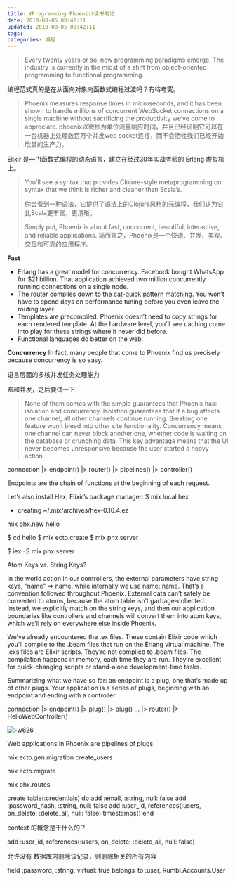 ```yaml
---
title: 《Programming Phoenix》读书笔记
date: 2018-08-05 08:42:11
updated: 2018-08-05 08:42:11
tags:
categories: 编程
---
```


> Every twenty years or so, new programming paradigms emerge. The industry is currently in the midst of a shift from object-oriented programming to functional programming. 

编程范式真的是在从面向对象向函数式编程过渡吗？有待考究。

> Phoenix measures response times in microseconds, and it has been shown to handle millions of concurrent WebSocket connections on a single machine without sacrificing the productivity we’ve come to appreciate.
> phoenix以微秒为单位测量响应时间，并且已经证明它可以在一台机器上处理数百万个并发web socket连接，而不会牺牲我们已经开始欣赏的生产力。

Elixir 是一门函数式编程的动态语言，建立在经过30年实战考验的 Erlang 虚拟机上。

> You’ll see a syntax that provides Clojure-style metaprogramming on syntax that we think is richer and cleaner than Scala’s. 
> 
> 你会看到一种语法，它提供了语法上的Clojure风格的元编程，我们认为它比Scala更丰富，更清晰。
> 
> Simply put, Phoenix is about fast, concurrent, beautiful, interactive, and reliable applications.
> 简而言之，Phoenix是一个快速、并发、美观、交互和可靠的应用程序。

**Fast**
* Erlang has a great model for concurrency. Facebook bought WhatsApp for $21 billion. That application achieved two million concurrently running connections on a single node.
* The router compiles down to the cat-quick pattern matching. You won’t have to spend days on performance tuning before you even leave the routing layer.
* Templates are precompiled. Phoenix doesn’t need to copy strings for each rendered template. At the hardware level, you’ll see caching come into play for these strings where it never did before.
* Functional languages do better on the web. 

**Concurrency**
In fact, many people that come to Phoenix find us precisely because concurrency is so easy.

语言层面的多核并发任务处理能力

宏和并发，之后要试一下

> None of them comes with the simple guarantees that Phoenix has: isolation and concurrency. Isolation guarantees that if a bug affects one channel, all other channels continue running. Breaking one feature won’t bleed into other site functionality. Concurrency means one channel can never block another one, whether code is waiting on the database or crunching data. This key advantage means that the UI never becomes unresponsive because the user started a heavy action. 
> 


connection
|> endpoint()
|> router()
|> pipelines()
|> controller()

Endpoints are the chain of functions at the beginning of each request.

Let’s also install Hex, Elixir’s package manager:
$ mix local.hex
* creating ~/.mix/archives/hex-0.10.4.ez


mix phx.new hello

$ cd hello
$ mix ecto.create
$ mix phx.server


$ iex -S mix phx.server

Atom Keys vs. String Keys?
 In the world action in our controllers, the external parameters have string keys, "name" => name, while internally we use name: name. That’s a convention followed throughout Phoenix. External data can’t safely be converted to atoms, because the atom table isn’t garbage-collected. Instead, we explicitly match on the string keys, and then our application boundaries like controllers and channels will convert them into atom keys, which we’ll rely on everywhere else inside Phoenix.

We’ve already encountered the .ex files. These contain Elixir code which you’ll compile to the .beam files that run on the Erlang virtual machine. The .exs files are Elixir scripts. They’re not compiled to .beam files. The compilation happens in memory, each time they are run. They’re excellent for quick-changing scripts or stand-alone development-time tasks.

Summarizing what we have so far: an endpoint is a plug, one that’s made up of other plugs. Your application is a series of plugs, beginning with an endpoint and ending with a controller:

connection
|> endpoint()
|> plug()
|> plug()
...
|> router()
|> HelloWebController()


![-w626](/media/15335332495672.jpg)

Web applications in Phoenix are pipelines of plugs.

mix ecto.gen.migration create_users

mix ecto.migrate

mix phx.routes


create table(:credentials) do
add :email, :string, null: false
add :password_hash, :string, null: false
add :user_id, references(:users, on_delete: :delete_all, null: false)
  timestamps()
end

context 的概念是干什么的？

add :user_id, references(:users, on_delete: :delete_all, null: false)

允许没有
数据库内删除该记录，则删除相关的所有内容


 field :password, :string, virtual: true
 belongs_to :user, Rumbl.Accounts.User
